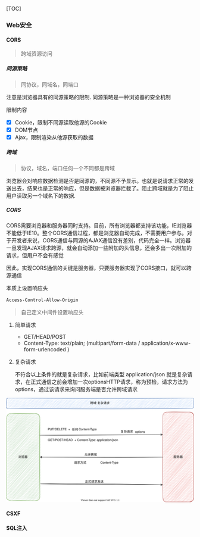 [TOC]

### Web安全

#### CORS

> 跨域资源访问

##### 同源策略

> 同协议，同域名，同端口

注意是浏览器具有的同源策略的限制. 同源策略是一种浏览器的安全机制

限制内容

- [x] Cookie，限制不同源读取他源的Cookie
- [x] DOM节点
- [x] Ajax，限制渲染从他源获取的数据

##### 跨域

> 协议，域名，端口任何一个不同都是跨域

浏览器会对响应数据检测是否是同源的，不同源不予显示。也就是说请求正常的发送出去，结果也是正常的响应，但是数据被浏览器拦截了。阻止跨域就是为了阻止用户读取另一个域名下的数据.

##### CORS

CORS需要浏览器和服务器同时支持。目前，所有浏览器都支持该功能，IE浏览器不能低于IE10。整个CORS通信过程，都是浏览器自动完成，不需要用户参与。对于开发者来说，CORS通信与同源的AJAX通信没有差别，代码完全一样。浏览器一旦发现AJAX请求跨源，就会自动添加一些附加的头信息，还会多出一次附加的请求，但用户不会有感觉

因此，实现CORS通信的关键是服务器，只要服务器实现了CORS接口，就可以跨源通信

本质上设置响应头

~~~bash
Access-Control-Allow-Origin
~~~

> 自己定义中间件设置响应头

1. 简单请求

    * GET/HEAD/POST
    * Content-Type: text/plain;  (multipart/form-data /  application/x-www-form-urlencoded )

2. 复杂请求

    不符合以上条件的就是复杂请求，比如前端类型 application/json 就是复杂请求，在正式通信之前会增加一次optionsHTTP请求，称为预检，请求方法为options，通过该请求来询问服务端是否允许跨域请求

![复杂请求](images/复杂请求.svg)

#### CSXF

#### SQL注入